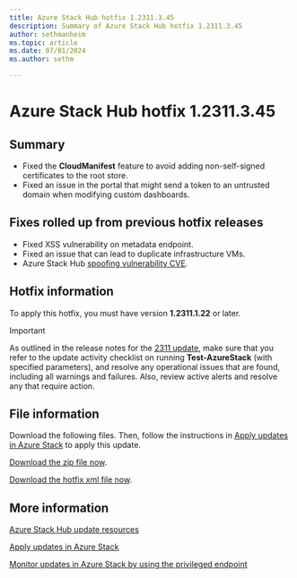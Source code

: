 ```yaml
---
title: Azure Stack Hub hotfix 1.2311.3.45
description: Summary of Azure Stack Hub hotfix 1.2311.3.45
author: sethmanheim
ms.topic: article
ms.date: 07/01/2024
ms.author: sethm

---
```


# Azure Stack Hub hotfix 1.2311.3.45

## Summary

- Fixed the **CloudManifest** feature to avoid adding non-self-signed certificates to the root store.
- Fixed an issue in the portal that might send a token to an untrusted domain when modifying custom dashboards.

## Fixes rolled up from previous hotfix releases

- Fixed XSS vulnerability on metadata endpoint.
- Fixed an issue that can lead to duplicate infrastructure VMs.
- Azure Stack Hub [spoofing vulnerability CVE](https://msrc.microsoft.com/update-guide/vulnerability/CVE-2024-20679).

## Hotfix information

To apply this hotfix, you must have version **1.2311.1.22** or later.

> [!IMPORTANT]
> As outlined in the release notes for the [2311 update](release-notes.md?view=azs-2311&preserve-view=true), make sure that you refer to the update activity checklist on running **Test-AzureStack** (with specified parameters), and resolve any operational issues that are found, including all warnings and failures. Also, review active alerts and resolve any that require action.

## File information

Download the following files. Then, follow the instructions in [Apply updates in Azure Stack](azure-stack-apply-updates.md) to apply this update.

[Download the zip file now](https://azurestackhub.azureedge.net/PR/download/1.2311.3.45/HotFix/AzS_Update_1.2311.3.45.zip).

[Download the hotfix xml file now](https://azurestackhub.azureedge.net/PR/download/1.2311.3.45/HotFix/metadata.xml).

## More information

[Azure Stack Hub update resources](azure-stack-updates.md)

[Apply updates in Azure Stack](azure-stack-apply-updates.md)

[Monitor updates in Azure Stack by using the privileged endpoint](azure-stack-monitor-update.md)
